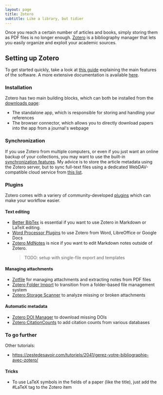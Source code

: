 ```yaml
---
layout: page
title: Zotero
subtitle: Like a library, but tidier
---
```


Once you reach a certain number of articles and books, simply storing them as PDF files is no longer enough. [Zotero](https://www.zotero.org/) is a bibliography manager that lets you easily organize and exploit your academic sources.

## Setting up Zotero

To get started quickly, take a look at [this guide](https://www.zotero.org/support/quick_start_guide) explaining the main features of the software. A more extensive documentation is available [here](https://www.zotero.org/support/).

### Installation

Zotero has two main building blocks, which can both be installed from the [downloads page](https://www.zotero.org/download/):

- The standalone app, which is responsible for storing and handling your references
- The browser connector, which allows you to directly download papers into the app from a journal's webpage

### Synchronization

If you use Zotero from multiple computers, or even if you just want an online backup of your collections, you may want to use the built-in [synchronization features](https://www.zotero.org/support/sync). My advice is to store the article metadata using the Zotero server, but to sync full-text files using a dedicated WebDAV-compatible cloud service from [this list](https://www.zotero.org/support/kb/webdav_services).

### Plugins

Zotero comes with a variery of community-developed [plugins](https://www.zotero.org/support/plugins) which can make your workflow easier.

#### Text editing

- [Better BibTex](https://retorque.re/zotero-better-bibtex/) is essential if you want to use Zotero in Markdown or LaTeX editing.
- [Word Processor Plugins](https://www.zotero.org/support/word_processor_integration) to use Zotero from Word, LibreOffice or Google Docs
- [Zotero MdNotes](https://argentinaos.com/zotero-mdnotes/) is nice if you want to edit Markdown notes outside of Zotero.
  > TODO: setup with single-file export and templates

#### Managing attachments

- [Zotfile](http://zotfile.com/) for managing attachments and extracting notes from PDF files
- [Zotero Folder Import](https://github.com/retorquere/zotero-folder-import) to transition from a folder-based file management system
- [Zotero Storage Scanner](https://github.com/retorquere/zotero-storage-scanner) to analyze missing or broken attachments

#### Automatic metadata

- [Zotero DOI Manager](https://github.com/bwiernik/zotero-shortdoi) to download missing DOIs
- [Zotero CitationCounts](https://github.com/eschnett/zotero-citationcounts) to add citation counts from various databases

### To go further

Other tutorials:

- <https://zestedesavoir.com/tutoriels/2041/gerez-votre-bibliographie-avec-zotero/>

#### Tricks

- To use LaTeX symbols in the fields of a paper (like the title), just add the #LaTeX tag to the Zotero item
